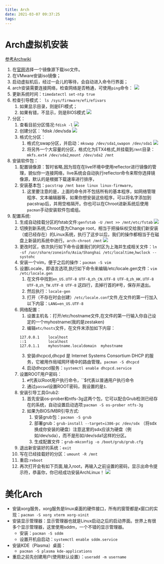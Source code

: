 ```yaml
---
title: Arch
date: 2021-03-07 09:37:25
tags:
---
```


# Arch虚拟机安装

[参考Archwiki](https://wiki.archlinux.org/index.php/Installation_guide)
1. 在[官网](https://archlinux.org/download/)选择一个镜像源下载iso文件。
2. 在VMware安装iso镜像；
3. 启动虚拟机后，经过一会儿的等待，会自动进入命令行界面；
4. arch安装需要连接网络，检查网络是否畅通，可使用`ping`命令：
   ![](https://gitee.com/zhangjie0524/picgo/raw/master/img/20210307094657.png)
5. 更新系统时间：`timedatectl set-ntp true`
6. 检查引导模式：` ls /sys/firmware/efi/efivars`
   1. 如果显示目录，则是EFI模式；
   2. 如果有错，不显示，则是BIOS模式
   ![](https://gitee.com/zhangjie0524/picgo/raw/master/img/20210307101020.png)
7. 分区：
   1. 查看目前分区情况:`fdisk -l`
    ![](https://gitee.com/zhangjie0524/picgo/raw/master/img/20210307101409.png)
   2. 创建分区：`fdisk /dev/sda
    ![](https://gitee.com/zhangjie0524/picgo/raw/master/img/20210307102000.png)
   3. 格式化分区：
      1. 格式化swap分区，并启动：`mkswap /dev/sda1`,`swapon /dev/sda1`
        ![](https://gitee.com/zhangjie0524/picgo/raw/master/img/20210307102440.png)
      2. 将另外一个大容量的分区，格式化为ETX4格式,并挂载到`/mnt`目录：`mkfs.ext4 /dev/sda2`,`mount /dev/sda2 /mnt`
8. 安装软件包：
   1. 配置镜像源：暂时省略,因为现在在live环境中使用reflector进行镜像的管理，貌似你一连接网络，live系统会自动执行reflector命令来帮你选择镜像源，默认的是根据下载速率进行排序，
   2. 安装基本包：`pacstrap /mnt base linux linux-firmware`，
      1. 这里要注意的是，上面的命令并不包括所有的基本程序，如网络管理程序、文本编辑器等，如果你想安装这些程序，可以将名字添加到pacstrap后，并用空格隔开。你也可以在Chroot进新系统后使用`pacman`手动安装软件包或组。
9. 配置系统:
   1. 生成自动挂载分区的fstab文件:`genfstab -U /mnt >> /mnt/etc/fstab`
    ![](https://gitee.com/zhangjie0524/picgo/raw/master/img/20210307105154.png)
   2. 切换到新系统,Chroot意为Change root，相当于把操纵权交给我们新安装（或已经存在）的Linux系统，执行了这步以后，我们的操作都相当于在磁盘上新装的系统中进行。`arch-chroot /mnt`
    ![](https://gitee.com/zhangjie0524/picgo/raw/master/img/20210307105356.png)
   3. 更改时区，依次执行如下命令设置我们的时区为上海并生成相关文件：`ln -sf /usr/share/zoneinfo/Asia/Shanghai /etc/localtime`,`hwclock --systohc`
   4. 安装一个vim，便于之后的操作：`pacman -S vim`
   5. 设置Locale，即语言选项,执行如下命令来编辑/etc/locale.gen文件：`vim /etc/locale.gen`
      1. 在文件中找到`en_US.UTF-8 UTF-8`,`zh_CN.UTF-8 UTF-8`,`zh_HK.UTF-8 UTF-8`,`zh_TW.UTF-8 UTF-8` 这四行，去掉行首的#号，保存并退出。
      2. 然后执行：`locale-gen`
      3. 打开（不存在时会创建）`/etc/locale.conf`文件,在文件的第一行加入以下内容：`LANG=en_US.UTF-8`
   6. 网络配置：
      1. 设置主机名：打开/etc/hostname文件,在文件的第一行输入你自己设定的一个myhostname(我的是zestaken)
      2. 编辑`etc/hosts`文件，在文件末添加如下内容：
       ```
       127.0.0.1	localhost
       ::1		    localhost
       127.0.1.1	myhostname.localdomain	myhostname
       ```
       3. 安装dhcpcd,dhcpd 是 Internet Systems Consortium DHCP 的服务，它被用作局域网环境中的路由管理。`pacman -S dhcpcd`
       4. 启动dhcpcd服务：`systemctl enable dhcpcd.service`
    7. 设置ROOT用户密码：
       1. `#`代表以Root用户执行命令，``$代表以普通用户执行命令
       2. 通过`passwd`设置ROOT密码，我设置的是`1`.
    8. 安装引导工具Grub2:
       1. 首先安装os-prober和ntfs-3g这两个包，它可以配合Grub检测已经存在的系统，自动设置启动选项:`pacman -S os-prober ntfs-3g`
       2. 如果为BIOS/MBR引导方式:
          1. 安装grub包：`pacman -S grub`
          2. 部署grub：`grub-install --target=i386-pc /dev/sdx` （将sdx换成你安装的硬盘）注意这里的sdx应该为硬盘（例如/dev/sda），而不是形如/dev/sda1这样的分区。
          3. 生成配置文件：`grub-mkconfig -o /boot/grub/grub.cfg`
    9. 退出新安装好的系统：`exit`
    10. 写在已经挂载好的分区：`umount -R /mnt`
    11. 重启:`reboot`
    12. 再次打开会有如下页面,输入root，再输入之前设置的密码，显示出命令提示符，恭喜你，你已经成功安装ArchLinux！
        ![](https://gitee.com/zhangjie0524/picgo/raw/master/img/20210307113916.png)

# 美化Arch

* 安装xorg服务，xorg服务是linux桌面的硬件接口，所有的窗管都是x窗口的实现：`pacman -S xorg xterm xorg-xinit`
* 安装显示管理器：显示管理器也就是Linux启动之后的启动界面。世界上有很多个显示管理器，这里使用sddm，一个不错的显示管理器。
  * 安装：`pacman -S sddm`
  * 设置开机自启动：`systemctl enable sddm.service`
* 安装KDE（Plasma）桌面：
  * `pacman -S plasma kde-applications`
* 重启之前先创建用户(使用默认设置）：`useradd -m username`






